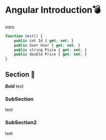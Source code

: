 
# Angular Introduction💣

intro

```javascript
function test() {
	public int Id { get; set; }
	public User User { get; set; }
	public string Pizza { get; set; }
	public double Price { get; set; }
}
```


## Section 🔹

***Bold*** text

### SubSection

text


### SubSection2

txet

